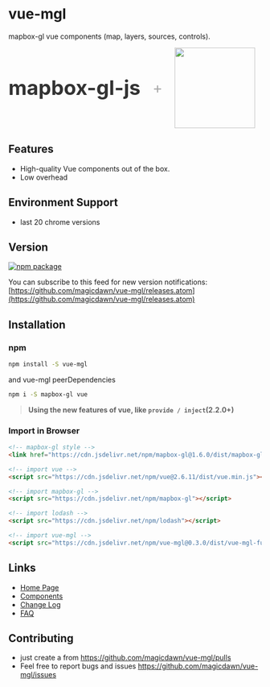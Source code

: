 # vue-mgl

mapbox-gl vue components (map, layers, sources, controls).

<div class="pic-plus">
  <div class="mapbox">mapbox-gl-js</div>
  <span>+</span>
  <img width="160" src="https://cn.vuejs.org/images/logo.png" />
</div>

<style>
.pic-plus > * {
  display: inline-block !important;
  vertical-align: middle;
}
.pic-plus .mapbox{
  font-size: 40px;
  color: #333;
  font-weight: bold;
}
.pic-plus span {
  font-size: 30px;
  color: #aaa;
  margin: 0 20px;
}
</style>

## Features

- High-quality Vue components out of the box.
- Low overhead

## Environment Support

- last 20 chrome versions

## Version

[![npm package](https://img.shields.io/npm/v/vue-mgl.svg?style=flat-square)](https://www.npmjs.org/package/vue-mgl)

You can subscribe to this feed for new version notifications: [https://github.com/magicdawn/vue-mgl/releases.atom](https://github.com/magicdawn/vue-mgl/releases.atom)

## Installation

### npm

```sh
npm install -S vue-mgl
```

and vue-mgl peerDependencies

```sh
npm i -S mapbox-gl vue
```

> **Using the new features of vue, like `provide / inject`(2.2.0+)**

### Import in Browser

```html
<!-- mapbox-gl style -->
<link href="https://cdn.jsdelivr.net/npm/mapbox-gl@1.6.0/dist/mapbox-gl.css" rel="stylesheet" />

<!-- import vue -->
<script src="https://cdn.jsdelivr.net/npm/vue@2.6.11/dist/vue.min.js"></script>

<!-- import mapbox-gl -->
<script src="https://cdn.jsdelivr.net/npm/mapbox-gl"></script>

<!-- import lodash -->
<script src="https://cdn.jsdelivr.net/npm/lodash"></script>

<!-- import vue-mgl -->
<script src="https://cdn.jsdelivr.net/npm/vue-mgl@0.3.0/dist/vue-mgl-full.umd.min.js"></script>
```

## Links

- [Home Page](/)
- [Components](/docs/introduce)
- [Change Log](/docs/changelog)
- [FAQ](/docs/faq)

## Contributing

- just create a from https://github.com/magicdawn/vue-mgl/pulls
- Feel free to report bugs and issues https://github.com/magicdawn/vue-mgl/issues
